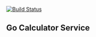 [![Build Status](https://travis-ci.org/ahussein/gocalculator.png)](https://travis-ci.org/ahussein/gocalculator)

## Go Calculator Service



